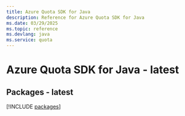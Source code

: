 ```yaml
---
title: Azure Quota SDK for Java
description: Reference for Azure Quota SDK for Java
ms.date: 03/29/2025
ms.topic: reference
ms.devlang: java
ms.service: quota
---
```

# Azure Quota SDK for Java - latest
## Packages - latest
[!INCLUDE [packages](quota-index.md)]